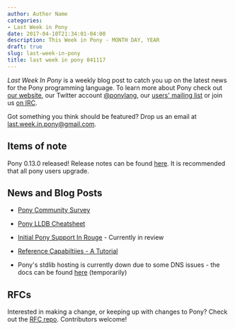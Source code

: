 ```yaml
---
author: Author Name
categories:
- Last Week in Pony
date: 2017-04-10T21:34:01-04:00
description: This Week in Pony - MONTH DAY, YEAR
draft: true
slug: last-week-in-pony
title: last week in pony 041117
---
```


_Last Week In Pony_ is a weekly blog post to catch you up on the latest news for the Pony programming language. To learn more about Pony check out [our website](ponylang.org), our Twitter account [@ponylang](https://twitter.com/ponylang), our [users' mailing list](https://pony.groups.io/g/user) or join us [on IRC](https://webchat.freenode.net/?channels=%23ponylang).

Got something you think should be featured? Drop us an email at [last.week.in.pony@gmail.com](mailto:last.week.in.pony@gmail.com).
<!--more-->


## Items of note

Pony 0.13.0 released! Release notes can be found [here](https://www.ponylang.org/blog/2017/04/0.13.0-released/). It is recommended that all pony users upgrade.

## News and Blog Posts

- [Pony Community Survey](https://docs.google.com/forms/d/e/1FAIpQLScBNr5dPPCVYchRukAm-sFR3wipndVJiua3xHr8CslohVFRlg/viewform?c=0&w=1&usp=send_form)

- [Pony LLDB Cheatsheet](http://www.ponylang.org/reference/pony-lldb-cheatsheet/)

- [Initial Pony Support In Rouge](https://github.com/jneen/rouge/pull/651) - Currently in review

- [Reference Capabiltiies - A Tutorial](http://www.ponylang.org/learn/#reference-capabilities)

- Pony's stdlib hosting is currently down due to some DNS issues - the docs can be found [here](http://stdlib.netlify.com/) (temporarily)



## RFCs

Interested in making a change, or keeping up with changes to Pony? Check out the [RFC repo](https://github.com/ponylang/rfcs). Contributors welcome!
